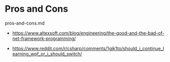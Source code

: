 # Pros and Cons

pros-and-cons.md

*   https://www.altexsoft.com/blog/engineering/the-good-and-the-bad-of-net-framework-programming/

*   https://www.reddit.com/r/csharp/comments/1gjk1to/should_i_continue_learning_wpf_or_i_should_switch/

